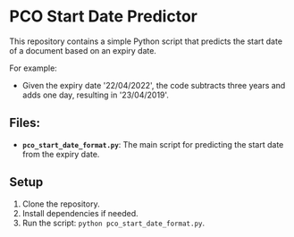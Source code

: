 # PCO Start Date Predictor

This repository contains a simple Python script that predicts the start date of a document based on an expiry date. 

For example:
- Given the expiry date '22/04/2022', the code subtracts three years and adds one day, resulting in '23/04/2019'.

## Files:
- **`pco_start_date_format.py`**: The main script for predicting the start date from the expiry date.

## Setup
1. Clone the repository.
2. Install dependencies if needed.
3. Run the script: `python pco_start_date_format.py`.
